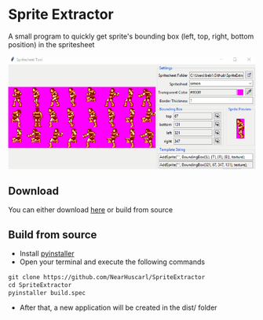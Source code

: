 # Sprite Extractor

A small program to quickly get sprite's bounding box (left, top, right, bottom position) in the spritesheet

![Animated demonstration](demo.gif)

## Download

You can either download [here] or build from source

## Build from source

* Install [pyinstaller](https://www.pyinstaller.org/)
* Open your terminal and execute the following commands
```
git clone https://github.com/NearHuscarl/SpriteExtractor
cd SpriteExtractor
pyinstaller build.spec
```
* After that, a new application will be created in the dist/ folder

[here]: https://github.com/NearHuscarl/SpriteExtractor/releases/tag/1.0.0